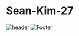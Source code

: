 # Sean-Kim-27

![header](https://capsule-render.vercel.app/api?type=waving&color=gradient&height=230&section=header&text=SeanKim's%20World&fontSize=60&fontAlignY=62&fontAlign=30)
![Footer](https://capsule-render.vercel.app/api?type=waving&color=gradient&height=160&section=footer)


